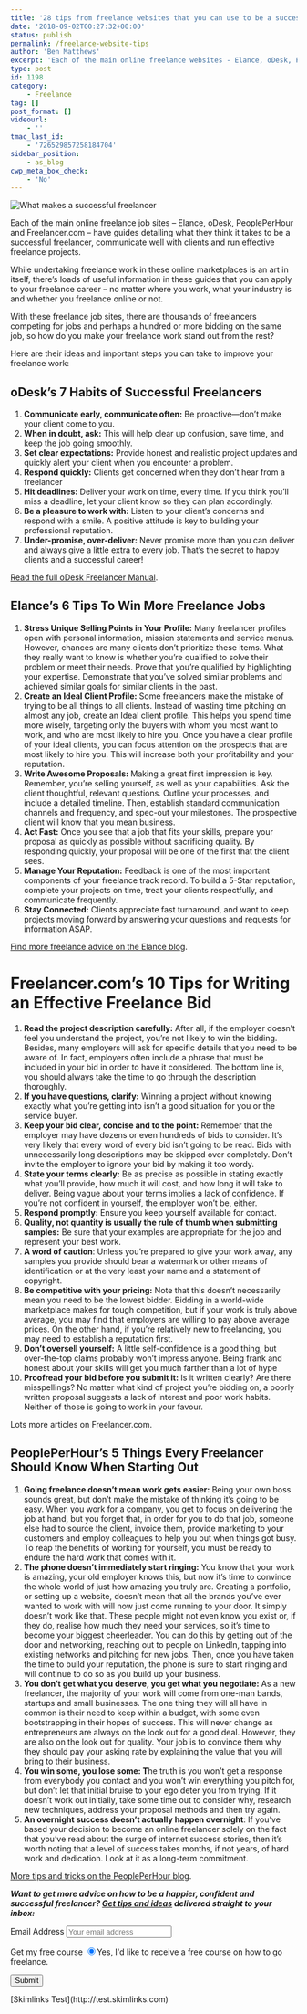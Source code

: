 ```yaml
---
title: '28 tips from freelance websites that you can use to be a successful freelancer'
date: '2018-09-02T00:27:32+00:00'
status: publish
permalink: /freelance-website-tips
author: 'Ben Matthews'
excerpt: 'Each of the main online freelance websites - Elance, oDesk, PeoplePerHour and Freelancer.com - have guides detailing what they think it takes to be a successful freelancer, communicate well with clients and run effective freelance projects.'
type: post
id: 1198
category:
    - Freelance
tag: []
post_format: []
videourl:
    - ''
tmac_last_id:
    - '726529857258184704'
sidebar_position:
    - as_blog
cwp_meta_box_check:
    - 'No'
---
```

![What makes a successful freelancer](http://benrmatthews.com/wp-content/uploads/2014/09/freelance-job-sites-720x354.png)

Each of the main online freelance job sites – Elance, oDesk, PeoplePerHour and Freelancer.com – have guides detailing what they think it takes to be a successful freelancer, communicate well with clients and run effective freelance projects.

While undertaking freelance work in these online marketplaces is an art in itself, there’s loads of useful information in these guides that you can apply to your freelance career – no matter where you work, what your industry is and whether you freelance online or not.

With these freelance job sites, there are thousands of freelancers competing for jobs and perhaps a hundred or more bidding on the same job, so how do you make your freelance work stand out from the rest?

Here are their ideas and important steps you can take to improve your freelance work:

**oDesk’s 7 Habits of Successful Freelancers** 
-----------------------------------------------

1. **Communicate early, communicate often:** Be proactive—don’t make your client come to you.
2. **When in doubt, ask:** This will help clear up confusion, save time, and keep the job going smoothly.
3. **Set clear expectations:** Provide honest and realistic project updates and quickly alert your client when you encounter a problem.
4. **Respond quickly:**  Clients get concerned when they don’t hear from a freelancer
5. **Hit deadlines:** Deliver your work on time, every time. If you think you’ll miss a deadline, let your client know so they can plan accordingly.
6. **Be a pleasure to work with:** Listen to your client’s concerns and respond with a smile. A positive attitude is key to building your professional reputation.
7. **Under-promise, over-deliver:** Never promise more than you can deliver and always give a little extra to every job. That’s the secret to happy clients and a successful career!

[Read the full oDesk Freelancer Manual](http://www.slideshare.net/oDesk/odesk-contractor-manual "odesk freelancer manual").

Elance’s 6 Tips To Win More Freelance Jobs
------------------------------------------

1. **Stress Unique Selling Points in Your Profile:** Many freelancer profiles open with personal information, mission statements and service menus. However, chances are many clients don’t prioritize these items. What they really want to know is whether you’re qualified to solve their problem or meet their needs. Prove that you’re qualified by highlighting your expertise. Demonstrate that you’ve solved similar problems and achieved similar goals for similar clients in the past.
2. **Create an Ideal Client Profile:** Some freelancers make the mistake of trying to be all things to all clients. Instead of wasting time pitching on almost any job, create an Ideal client profile. This helps you spend time more wisely, targeting only the buyers with whom you most want to work, and who are most likely to hire you. Once you have a clear profile of your ideal clients, you can focus attention on the prospects that are most likely to hire you. This will increase both your profitability and your reputation.
3. **Write Awesome Proposals:** Making a great first impression is key. Remember, you’re selling yourself, as well as your capabilities. Ask the client thoughtful, relevant questions. Outline your processes, and include a detailed timeline. Then, establish standard communication channels and frequency, and spec-out your milestones. The prospective client will know that you mean business.
4. **Act Fast:** Once you see that a job that fits your skills, prepare your proposal as quickly as possible without sacrificing quality. By responding quickly, your proposal will be one of the first that the client sees.
5. **Manage Your Reputation:** Feedback is one of the most important components of your freelance track record. To build a 5-Star reputation, complete your projects on time, treat your clients respectfully, and communicate frequently.
6. **Stay Connected:** Clients appreciate fast turnaround, and want to keep projects moving forward by answering your questions and requests for information ASAP.

[Find more freelance advice on the Elance blog](https://www.elance.com/q/taxonomy/term/37 "elance").

Freelancer.com’s 10 Tips for Writing an Effective Freelance Bid
===============================================================

1. **Read the project description carefully:** After all, if the employer doesn’t feel you understand the project, you’re not likely to win the bidding. Besides, many employers will ask for specific details that you need to be aware of. In fact, employers often include a phrase that must be included in your bid in order to have it considered. The bottom line is, you should always take the time to go through the description thoroughly.
2. **If you have questions, clarify:** Winning a project without knowing exactly what you’re getting into isn’t a good situation for you or the service buyer.
3. **Keep your bid clear, concise and to the point:** Remember that the employer may have dozens or even hundreds of bids to consider. It’s very likely that every word of every bid isn’t going to be read. Bids with unnecessarily long descriptions may be skipped over completely. Don’t invite the employer to ignore your bid by making it too wordy.
4. **State your terms clearly:** Be as precise as possible in stating exactly what you’ll provide, how much it will cost, and how long it will take to deliver. Being vague about your terms implies a lack of confidence. If you’re not confident in yourself, the employer won’t be, either.
5. **Respond promptly:** Ensure you keep yourself available for contact.
6. **Quality, not quantity is usually the rule of thumb when submitting samples:**  Be sure that your examples are appropriate for the job and represent your best work.
7. **A word of caution**: Unless you’re prepared to give your work away, any samples you provide should bear a watermark or other means of identification or at the very least your name and a statement of copyright.
8. **Be competitive with your pricing:** Note that this doesn’t necessarily mean you need to be the lowest bidder. Bidding in a world-wide marketplace makes for tough competition, but if your work is truly above average, you may find that employers are willing to pay above average prices. On the other hand, if you’re relatively new to freelancing, you may need to establish a reputation first.
9. **Don’t oversell yourself:** A little self-confidence is a good thing, but over-the-top claims probably won’t impress anyone. Being frank and honest about your skills will get you much farther than a lot of hype
10. **Proofread your bid before you submit it:** Is it written clearly? Are there misspellings? No matter what kind of project you’re bidding on, a poorly written proposal suggests a lack of interest and poor work habits. Neither of those is going to work in your favour.

Lots more articles on Freelancer.com.

PeoplePerHour’s 5 Things Every Freelancer Should Know When Starting Out
-----------------------------------------------------------------------

1. **Going freelance doesn’t mean work gets easier:** Being your own boss sounds great, but don’t make the mistake of thinking it’s going to be easy. When you work for a company, you get to focus on delivering the job at hand, but you forget that, in order for you to do that job, someone else had to source the client, invoice them, provide marketing to your customers and employ colleagues to help you out when things got busy. To reap the benefits of working for yourself, you must be ready to endure the hard work that comes with it.
2. **The phone doesn’t immediately start ringing:** You know that your work is amazing, your old employer knows this, but now it’s time to convince the whole world of just how amazing you truly are. Creating a portfolio, or setting up a website, doesn’t mean that all the brands you’ve ever wanted to work with will now just come running to your door. It simply doesn’t work like that. These people might not even know you exist or, if they do, realise how much they need your services, so it’s time to become your biggest cheerleader. You can do this by getting out of the door and networking, reaching out to people on LinkedIn, tapping into existing networks and pitching for new jobs. Then, once you have taken the time to build your reputation, the phone is sure to start ringing and will continue to do so as you build up your business.
3. **You don’t get what you deserve, you get what you negotiate:** As a new freelancer, the majority of your work will come from one-man bands, startups and small businesses. The one thing they will all have in common is their need to keep within a budget, with some even bootstrapping in their hopes of success. This will never change as entrepreneurs are always on the look out for a good deal. However, they are also on the look out for quality. Your job is to convince them why they should pay your asking rate by explaining the value that you will bring to their business.
4. **You win some, you lose some: T**he truth is you won’t get a response from everybody you contact and you won’t win everything you pitch for, but don’t let that initial bruise to your ego deter you from trying. If it doesn’t work out initially, take some time out to consider why, research new techniques, address your proposal methods and then try again.
5. **An overnight success doesn’t actually happen overnight**: If you’ve based your decision to become an online freelancer solely on the fact that you’ve read about the surge of internet success stories, then it’s worth noting that a level of success takes months, if not years, of hard work and dedication. Look at it as a long-term commitment.

[More tips and tricks on the PeoplePerHour blog](http://blog.peopleperhour.com/).

***Want to get more advice on how to be a happier, confident and successful freelancer? [Get tips and ideas](http://eepurl.com/0UZsf) delivered straight to your inbox:***

<script>(function() {
	window.mc4wp = window.mc4wp || {
		listeners: [],
		forms: {
			on: function(evt, cb) {
				window.mc4wp.listeners.push(
					{
						event   : evt,
						callback: cb
					}
				);
			}
		}
	}
})();
</script>

<form class="mc4wp-form mc4wp-form-1526 mc4wp-form-theme mc4wp-form-theme-red" data-id="1526" data-name="Default sign-up form" id="mc4wp-form-4" method="post"><div class="mc4wp-form-fields"> <label>Email Address</label> <input name="EMAIL" placeholder="Your email address" required="" type="email"></input>

 <label>Get my free course</label> <label> <input checked="checked" name="MMERGE1" type="radio" value="Yes, I'd like to receive a free 30 day course on how to go freelance."></input><span>Yes, I'd like to receive a free course on how to go freelance.</span> </label>

 <input type="submit" value="Submit"></input>

 </div><label style="display: none !important;">Leave this field empty if you're human: <input autocomplete="off" name="_mc4wp_honeypot" tabindex="-1" type="text" value=""></input></label><input name="_mc4wp_timestamp" type="hidden" value="1617708152"></input><input name="_mc4wp_form_id" type="hidden" value="1526"></input><input name="_mc4wp_form_element_id" type="hidden" value="mc4wp-form-4"></input><div class="mc4wp-response"></div></form>[Skimlinks Test](http://test.skimlinks.com)